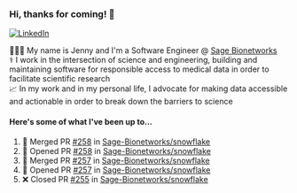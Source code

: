 ### Hi, thanks for coming! 👋
[![LinkedIn](https://img.shields.io/badge/-Jenny_V._Medina-0A66C2?style=flat-square?&logo=LinkedIn&logoColor=white)](https://www.linkedin.com/in/jenny-v-medina-a53a0332/)

👩🏻‍💻 My name is Jenny and I'm a Software Engineer @ [Sage Bionetworks](https://sagebionetworks.org/)\
⚕️ I work in the intersection of science and engineering, building and maintaining software for responsible access to medical data in order to facilitate scientific research\
📈 In my work and in my personal life, I advocate for making data accessible and actionable in order to break down the barriers to science

#### Here's some of what I've been up to...

<!--START_SECTION:activity-->
1. 🎉 Merged PR [#258](https://github.com/Sage-Bionetworks/snowflake/pull/258) in [Sage-Bionetworks/snowflake](https://github.com/Sage-Bionetworks/snowflake)
2. 💪 Opened PR [#258](https://github.com/Sage-Bionetworks/snowflake/pull/258) in [Sage-Bionetworks/snowflake](https://github.com/Sage-Bionetworks/snowflake)
3. 🎉 Merged PR [#257](https://github.com/Sage-Bionetworks/snowflake/pull/257) in [Sage-Bionetworks/snowflake](https://github.com/Sage-Bionetworks/snowflake)
4. 💪 Opened PR [#257](https://github.com/Sage-Bionetworks/snowflake/pull/257) in [Sage-Bionetworks/snowflake](https://github.com/Sage-Bionetworks/snowflake)
5. ❌ Closed PR [#255](https://github.com/Sage-Bionetworks/snowflake/pull/255) in [Sage-Bionetworks/snowflake](https://github.com/Sage-Bionetworks/snowflake)
<!--END_SECTION:activity-->
